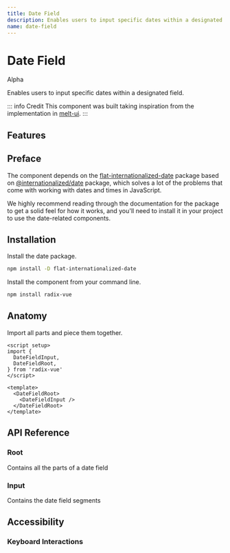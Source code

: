 ```yaml
---
title: Date Field
description: Enables users to input specific dates within a designated field.
name: date-field
---
```


# Date Field

<Badge>Alpha</Badge>

<Description>
Enables users to input specific dates within a designated field.
</Description>

<ComponentPreview name="DateField" />

::: info Credit
This component was built taking inspiration from the implementation in [melt-ui](https://github.com/melt-ui/melt-ui).
:::

## Features

<Highlights
  :features="[
    'Full keyboard navigation',
    'Can be controlled or uncontrolled',
    'Focus is fully managed',
    'Localization support',
    'Highly composable',
    'Accessible by default',
    'Supports both date and date-time formats'
  ]"
/>

## Preface

The component depends on the [flat-internationalized-date](https://www.npmjs.com/package/flat-internationalized-date) package based on [@internationalized/date](https://react-spectrum.adobe.com/internationalized/date/index.html) package, which solves a lot of the problems that come with working with dates and times in JavaScript.

We highly recommend reading through the documentation for the package to get a solid feel for how it works, and you'll need to install it in your project to use the date-related components.

## Installation

Install the date package.

```bash
npm install -D flat-internationalized-date
```

Install the component from your command line.

```bash
npm install radix-vue
```

## Anatomy

Import all parts and piece them together.

```vue
<script setup>
import {
  DateFieldInput,
  DateFieldRoot,
} from 'radix-vue'
</script>

<template>
  <DateFieldRoot>
    <DateFieldInput />
  </DateFieldRoot>
</template>
```

## API Reference

### Root

Contains all the parts of a date field

<!-- @include: @/meta/DateFieldRoot.md -->

<DataAttributesTable 
  :data="[
    {
      attribute: '[data-readonly]',
      values: 'Present when readonly',
    },
    {
      attribute: '[data-disabled]',
      values: 'Present when disabled',
    },
    {
      attribute: '[data-invalid]',
      values: 'Present when invalid',
    }
  ]"
/>

### Input

Contains the date field segments

<!-- @include: @/meta/DateFieldInput.md -->

<DataAttributesTable 
  :data="[ 
    {
      attribute: '[data-disabled]',
      values: 'Present when disabled',
    },
    {
      attribute: '[data-invalid]',
      values: 'Present when invalid',
    }
  ]"
/>


## Accessibility

### Keyboard Interactions

<KeyboardTable
  :data="[
    {
      keys: ['Tab'],
      description: 'When focus moves onto the date field, focuses the first segment.'
    },
    {
      keys: ['ArrowLeft', 'ArrowRight'],
      description:
      `
         Navigates between the date field segments.
      `
    },
    {
      keys: ['ArrowUp', 'ArrowDown'],
      description: 'Increments/changes the value of the segment.'
    },
    {
      keys: ['0-9'],
      description: `
          When the focus is on a numeric <Code>DateFieldInput</Code>, it types in the number and focuses the next segment if the next input would result in an invalid value.
      `
    },
    {
      keys: ['Backspace'],
      description: 'Deletes a digit from the focused numeric segments.'
    },
    {
      keys: ['A', 'P'],
      description: 'When the focus is on the day period, it sets it to AM or PM.'
    }
  ]"
/>
